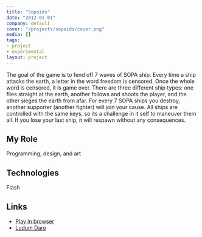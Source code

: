 ```yaml
---
title: "Sopoids"
date: "2012-01-01"
company: default
cover: "/projects/sopoids/cover.png"
media: []
tags:
- project
- experimental
layout: project
---
```


The goal of the game is to fend off 7 waves of SOPA ship. Every time a ship attacks the earth, a letter in the word freedom is censored. Once the whole word is censored, it is game over. There are three different ship types: one flies straight at the earth, another follows and shoots the player, and the other sieges the earth from afar. For every 7 SOPA ships you destroy, another supporter (another fighter) will join your cause. All ships are controlled with the same keys, so its a challenge in it self to maneuver them all. If you lose your last ship, it will respawn without any consequences.

## My Role
Programming, design, and art

## Technologies
Flash

## Links
* [Play in browser](/projects/sopoids/play.html)
* [Ludum Dare](http://ludumdare.com/compo/sopajam/?action=preview&uid=3079)
